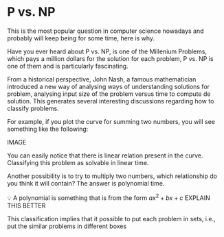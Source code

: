 # P vs. NP

This is the most popular question in computer science nowadays and probably will keep being for some time, here is why.

Have you ever heard about P vs. NP, is one of the Millenium Problems, which pays a million dollars for the solution for each problem, P vs. NP is one of them and is particularly fascinating.

From a historical perspective, John Nash, a famous mathematician introduced a new way of analysing ways of understanding solutions for problem, analysing input size of the problem versus time to compute de solution. This generates several interesting discussions regarding how to classify problems.

For example, if you plot the curve for summing two numbers, you will see something like the following:

IMAGE

You can easily notice that there is linear relation present in the curve. Classifying this problem as solvable in linear time.

Another possibility is to try to multiply two numbers, which relationship do you think it will contain? The answer is polynomial time.

💡 A polynomial is something that is from the form $ax^2 + bx + c$ EXPLAIN THIS BETTER

This classification implies that it possible to put each problem in sets, i.e., put the similar problems in different boxes